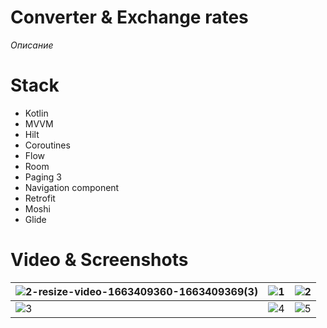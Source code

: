 # Converter & Exchange rates
*Описание*

# Stack
- Kotlin
- MVVM
- Hilt
- Coroutines
- Flow
- Room
- Paging 3
- Navigation component
- Retrofit
- Moshi
- Glide

# Video & Screenshots
| ![2-resize-video-1663409360-1663409369(3)](https://user-images.githubusercontent.com/62300353/190851693-b220de51-caad-4ba2-b9fc-22946df6eb06.gif) | ![1](https://user-images.githubusercontent.com/62300353/190851775-b0447739-242a-4d01-b1ab-1f1e6f0982b2.jpg) | ![2](https://user-images.githubusercontent.com/62300353/190851318-220f090c-1fc4-47a7-bfe2-164feaf9f55a.jpg) |
| - | - | - |
| ![3](https://user-images.githubusercontent.com/62300353/190851313-771405a5-70ef-4aed-afb8-75083aab1a17.jpg)  | ![4](https://user-images.githubusercontent.com/62300353/190881099-1bb44f95-7e9f-4b60-ac57-86b7a37a1ffe.jpg) | ![5](https://user-images.githubusercontent.com/62300353/190881101-618378bd-6a2c-4a27-a1ee-cb20ec74a542.jpg) |

<!--- # Download
[![Link Play Market](https://user-images.githubusercontent.com/62300353/145561156-7ff5c372-db26-4304-8553-c4310cc926e2.png)](https://play.google.com/store/apps/details?id=com.alexeyyuditsky.exchangerates) -->
